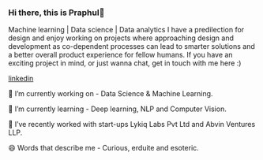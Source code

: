 ### Hi there, this is Praphul👋


Machine learning | Data science | Data analytics 
I have a predilection for design and enjoy working on projects where approaching design and development as co-dependent processes can lead to smarter solutions and a better overall product experience for fellow humans. If you have an exciting project in mind, or just wanna chat, get in touch with me here :)


[linkedin](https://www.linkedin.com/in/praphul-k-o/)

🔭 I’m currently working on - Data Science & Machine Learning.

🌱 I’m currently learning - Deep learning, NLP and Computer Vision.

👯 I’ve recently worked with start-ups Lykiq Labs Pvt Ltd and Abvin Ventures LLP.

😄 Words that describe me - Curious, erduite and esoteric.
